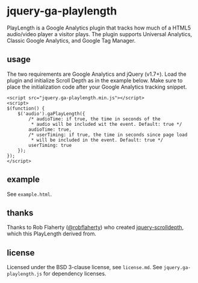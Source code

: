 # jquery-ga-playlength
PlayLength is a Google Analytics plugin that tracks how much of a HTML5 audio/video player a visitor plays. The plugin supports Universal Analytics, Classic Google Analytics, and Google Tag Manager.

## usage
The two requirements are Google Analytics and jQuery (v1.7+). Load the plugin and initialize Scroll Depth as in the example below. Make sure to place the initialization code after your Google Analytics tracking snippet.

	<script src="jquery.ga-playlength.min.js"></script>
	<script>
	$(function() {
		$('audio').gaPlayLength({
			/* audioTime: if true, the time in seconds of the 
			 * audio will be included wit the event. Default: true */
	        audioTime: true,
			/* userTiming: if true, the time in seconds since page load 
			 * will be included in the event. Default: true */
	        userTiming: true
	    });
	});
	</script>


## example
See `example.html`.

## thanks
Thanks to Rob Flaherty ([@robflaherty](https://twitter.com/robflaherty)) who created [jquery-scrolldepth](https://github.com/robflaherty/jquery-scrolldepth), which this PlayLength derived from.

## license
Licensed under the BSD 3-clause license, see `license.md`. See `jquery.ga-playlength.js` for dependency licenses.